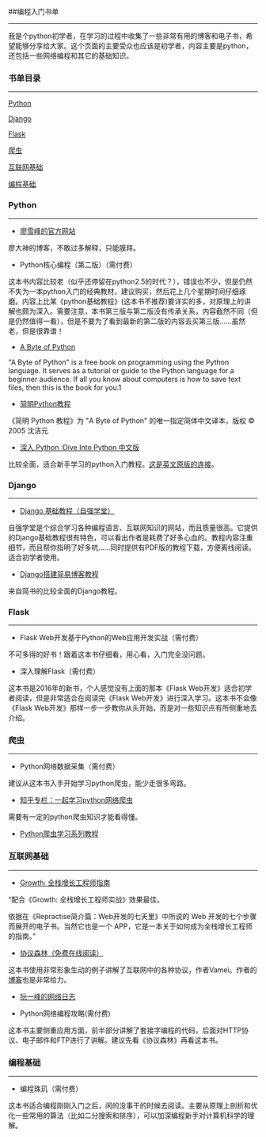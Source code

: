 ##编程入门书单
***
我是个python初学者，在学习的过程中收集了一些非常有用的博客和电子书，希望能够分享给大家。这个页面的主要受众也应该是初学者，内容主要是python，还包括一些网络编程和其它的基础知识。

### 书单目录
***

[Python](#python)

[Django](#django)

[Flask](#flask)

[爬虫](#spider)

[互联网基础](#internet)

[编程基础](#programming)


### <A NAME="python">Python</a>
***

* [廖雪峰的官方网站](http://www.liaoxuefeng.com/)

廖大神的博客，不敢过多解释，只能膜拜。

* Python核心编程（第二版）（需付费）

这本书内容比较老（似乎还停留在python2.5的时代？），错误也不少，但是仍然不失为一本python入门的经典教材，建议购买，然后花上几个星期时间仔细琢磨。内容上比某《python基础教程》(这本书不推荐)要详实的多，对原理上的讲解也颇为深入。需要注意，本书第三版与第二版没有传承关系，内容截然不同（但是仍然值得一看），但是不要为了看到最新的第二版的内容去买第三版……虽然老，但是很靠谱！

* [A Byte of Python](http://python.swaroopch.com/)

"A Byte of Python" is a free book on programming using the Python language. It serves as a tutorial or guide to the Python language for a beginner audience. If all you know about computers is how to save text files, then this is the book for you.1


* [简明Python教程](http://www.kuqin.com/abyteofpython_cn/)

《简明 Python 教程》为 "A Byte of Python" 的唯一指定简体中文译本，版权 © 2005 沈洁元

* [深入 Python :Dive Into Python 中文版](http://www.kuqin.com/docs/diveintopythonzh-cn-5.4b/html/toc/index.html)

比较全面，适合新手学习的python入门教程。[这是英文原版的连接](http://www.diveintopython.net/)。

### <A NAME="django">Django</a>
***

* [Django 基础教程（自强学堂）](http://www.ziqiangxuetang.com/django/django-tutorial.html)

自强学堂是个综合学习各种编程语言、互联网知识的网站，而且质量很高。它提供的Django基础教程很有特色，可以看出作者是耗费了好多心血的。教程内容注重细节，而且帮你指明了好多吭……同时提供有PDF版的教程下载，方便离线阅读。适合初学者使用。

* [Django搭建简易博客教程](http://www.jianshu.com/p/d15188a74104)

来自简书的比较全面的Django教程。


### <A NAME="flask">Flask</a>
***

* Flask Web开发基于Python的Web应用开发实战（需付费）

不可多得的好书！跟着这本书仔细看，用心看，入门完全没问题。

* 深入理解Flask（需付费）

这本书是2016年的新书，个人感觉没有上面的那本《Flask Web开发》适合初学者阅读，但是非常适合在阅读完《Flask Web开发》进行深入学习。这本书不会像《Flask Web开发》那样一步一步教你从头开始，而是对一些知识点有所侧重地去介绍。

### <A NAME="spider">爬虫</a>
***

* Python网络数据采集（需付费）

建议从这本书入手开始学习python爬虫，能少走很多弯路。

* [知乎专栏：一起学习python网络爬虫](https://zhuanlan.zhihu.com/gooseeker)

需要有一定的python爬虫知识才能看得懂。

* [Python爬虫学习系列教程](http://cuiqingcai.com/1052.html)


### <A NAME="internet">互联网基础</a>
***

* [Growth: 全栈增长工程师指南](https://github.com/phodal/growth-ebook)

“配合《Growth: 全栈增长工程师实战》效果最佳。

依据在《Repractise简介篇：Web开发的七天里》中所说的 Web 开发的七个步骤而展开的电子书。当然它也是一个 APP，它是一本关于如何成为全栈增长工程师的指南。”


* [协议森林（免费在线阅读）](https://read.douban.com/column/1788114/)

这本书使用非常形象生动的例子讲解了互联网中的各种协议，作者Vamei。作者的[博客](http://www.cnblogs.com/vamei/)也是非常给力。

* [阮一峰的网络日志](http://www.ruanyifeng.com/blog/)

* Python网络编程攻略(需付费)

这本书主要侧重应用方面，前半部分讲解了套接字编程的代码，后面对HTTP协议、电子邮件和FTP进行了讲解。建议先看《协议森林》再看这本书。

### <A NAME="programming">编程基础</a>
***

* 编程珠玑（需付费）

这本书适合编程刚刚入门之后，闲的没事干的时候去阅读。主要从原理上剖析和优化一些常用的算法（比如二分搜索和排序），可以加深编程新手对计算机科学的理解。